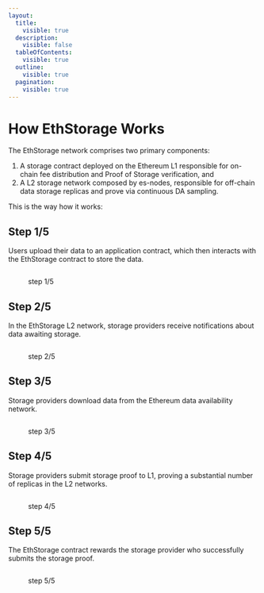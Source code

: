 ```yaml
---
layout:
  title:
    visible: true
  description:
    visible: false
  tableOfContents:
    visible: true
  outline:
    visible: true
  pagination:
    visible: true
---
```


# How EthStorage Works

The EthStorage network comprises two primary components: 
1. A storage contract deployed on the Ethereum L1 responsible for on-chain fee distribution and Proof of Storage verification, and 
2. A L2 storage network composed by es-nodes, responsible for off-chain data storage replicas and prove via continuous DA sampling.

This is the way how it works:

## Step 1/5

Users upload their data to an application contract, which then interacts with the EthStorage contract to store the data.

<figure><img src="https://ethstorage.io/img/work1.d595c1f9.svg" alt=""><figcaption><p>step 1/5</p></figcaption></figure>

## Step 2/5

In the EthStorage L2 network, storage providers receive notifications about data awaiting storage.

<figure><img src="https://ethstorage.io/img/work2.ee049c2c.svg" alt=""><figcaption><p>step 2/5</p></figcaption></figure>

## Step 3/5

Storage providers download data from the Ethereum data availability network.

<figure><img src="https://ethstorage.io/img/work3.89adbac4.svg" alt=""><figcaption><p>step 3/5</p></figcaption></figure>

## Step 4/5

Storage providers submit storage proof to L1, proving a substantial number of replicas in the L2 networks.

<figure><img src="https://ethstorage.io/img/work4.bb8f04dc.svg" alt=""><figcaption><p>step 4/5</p></figcaption></figure>

## Step 5/5

The EthStorage contract rewards the storage provider who successfully submits the storage proof.

<figure><img src="https://ethstorage.io/img/work5.165c0bba.svg" alt=""><figcaption><p>step 5/5</p></figcaption></figure>


